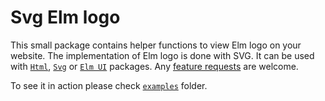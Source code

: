 # Svg Elm logo

This small package contains helper functions to view Elm logo on your website. The implementation of Elm logo is done with SVG.
It can be used with [`Html`][html], [`Svg`][svg] or [`Elm UI`][elm-ui] packages. Any [feature requests][issues] are welcome.

[html]: https://package.elm-lang.org/packages/elm/html/latest/
[svg]: https://package.elm-lang.org/packages/elm/svg/latest/
[elm-ui]: https://package.elm-lang.org/packages/mdgriffith/elm-ui/latest/
[issues]: https://github.com/akoppela/elm-logo/issues

To see it in action please check [`examples`][examples] folder.

[examples]: https://github.com/akoppela/elm-logo/tree/master/examples